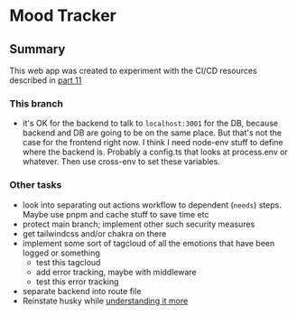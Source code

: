 # Mood Tracker

## Summary

This web app was created to experiment with the CI/CD resources described in [part 11](https://fullstackopen.com/en/part11)

### This branch

- it's OK for the backend to talk to `localhost:3001` for the DB, because backend and DB are going to be on the same place. But that's not the case for the frontend right now. I think I need node-env stuff to define where the backend is. Probably a config.ts that looks at process.env or whatever. Then use cross-env to set these variables.

### Other tasks

- look into separating out actions workflow to dependent (`needs`) steps. Maybe use pnpm and cache stuff to save time etc
- protect main branch; implement other such security measures
- get tailwindcss and/or chakra on there
- implement some sort of tagcloud of all the emotions that have been logged or something
  - test this tagcloud
  - add error tracking, maybe with middleware
  - test this error tracking
- separate backend into route file
- Reinstate husky while [understanding it more](https://typicode.github.io/husky/get-started.html)
